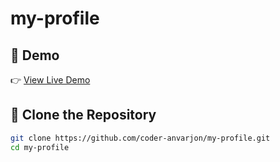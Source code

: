 # my-profile

## 🔗 Demo

👉 [View Live Demo](https://my-profile-k-lab.netlify.app/)

## 📁 Clone the Repository

```bash
git clone https://github.com/coder-anvarjon/my-profile.git
cd my-profile
```
